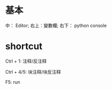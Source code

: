 # 基本

中： Editor; 右上：變數欄; 右下： python console

# shortcut

Ctrl + 1: 注释/反注释

Ctrl + 4/5: 块注释/块反注释

F5: run

